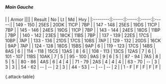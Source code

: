 ##### Main Gauche

|      |   Armor   ||||
|   Result   |   No   |   Lt   |   Md   |   Hvy   |
|:--------:|:-----:|:-----:|:-----:|:-----:|
| 149 - 150 | 25ES | 20DK | 11CP | 7BP |
| 147 - 148 | 25ES | 19DS | 11CP | 7BP |
| 145 - 146 | 24ES | 19DS | 11CP | 7BP |
| 143 - 144 | 24ES | 18DS | 11BP | 7BP |
| 140 - 142 | 23ES | 18CK | 11BS | 7BP |
| 137 - 139 | 22ES | 17CS | 10BP | 7AP |
| 133 - 136 | 21DS | 17CS | 10BS | 7AP |
| 129 - 132 | 20DS | 16CK | 9AP | 7AP |
| 124 - 128 | 18DS | 15BS | 9AP | 6 |
| 119 - 123 | 17CS | 14BS | 8AS | 6 |
| 114 - 118 | 15CS | 13AS | 8 | 6 |
| 108 - 113 | 13CS | 12AS | 7 | 6 |
| 101 - 107 | 11BS | 10AK | 7 | 5 |
| 95 - 100 | 9AS | 9 | 6 | 5 |
| 87 - 94 | 7AS | 8 | 5 | 5 |
| 80 - 86 | 4AS | 6 | 4 | 4 |
| 71 - 79 | 2AS | 4 | 4 | 4 |
| 63 - 70 | --  | 3 | 3 | 3 |
| 54 - 62 | --  | --  | 2 | 3 |
| 44 - 53 | --  | --  | --  | 2 |
| 1 - F | F | F | F | F |

{.attack-table}
